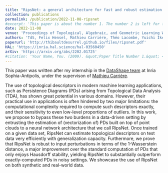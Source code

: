 ```yaml
---
title: "RipsNet: a general architecture for fast and robust estimation of the persistent homology of point clouds"
collection: publications
permalink: /publication/2022-11-08-ripsnet
#excerpt: 'This paper is about the number 1. The number 2 is left for future work.'
date: 2022-11-08
venue: 'Proceedings of Topological, Algebraic, and Geometric Learning Workshops'
authors: 'TdS, Felix Hensel, Mathieu Carrière, Théo Lacombe, Yuichi Ike, Hiroaki Kurihara, Marc Glisse and Frédéric Chazal'
paperurl: 'http://thibaultdesurrel.github.io/files/ripsnet.pdf'
HAL: 'https://inria.hal.science/hal-03560450'
arXiv: 'https://arxiv.org/abs/2202.01725'
#citation: 'Your Name, You. (2009). &quot;Paper Title Number 1.&quot; <i>Journal 1</i>. 1(1).'
---
```



This paper was written after my internship in the [DataShape team](https://team.inria.fr/datashape/) at Inria Sophia-Antipolis, under the supervison of [Mathieu Carrière](https://www-sop.inria.fr/members/Mathieu.Carriere).

The use of topological descriptors in modern machine learning applications, such as Persistence Diagrams (PDs) arising from Topological Data Analysis (TDA), has shown great potential in various domains. However, their practical use in applications is often hindered by two major limitations: the computational complexity required to compute such descriptors exactly, and their sensitivity to even low-level proportions of outliers. In this work, we propose to bypass these two burdens in a data-driven setting by entrusting the estimation of (vectorization of) PDs built on top of point clouds to a neural network architecture that we call RipsNet. Once trained on a given data set, RipsNet can estimate topological descriptors on test data very efficiently with generalization capacity. Furthermore, we prove that RipsNet is robust to input perturbations in terms of the 1-Wasserstein distance, a major improvement over the standard computation of PDs that only enjoys Hausdorff stability, yielding RipsNet to substantially outperform exactly-computed PDs in noisy settings. We showcase the use of RipsNet on both synthetic and real-world data.
